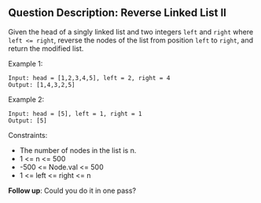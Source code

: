 ## Question Description: Reverse Linked List II

Given the head of a singly linked list and two integers `left` and `right` where `left <= right`, reverse the nodes of the list from position `left` to `right`, and return the modified list.

Example 1:
```
Input: head = [1,2,3,4,5], left = 2, right = 4
Output: [1,4,3,2,5]
```

Example 2:
```
Input: head = [5], left = 1, right = 1
Output: [5]
```

Constraints:
- The number of nodes in the list is n.
- 1 <= n <= 500
- -500 <= Node.val <= 500
- 1 <= left <= right <= n

**Follow up**: Could you do it in one pass?